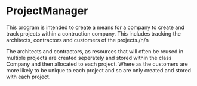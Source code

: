 # ProjectManager

This program is intended to create a means for a company to create and track projects within a contruction company. This includes tracking the architects, 
contractors and customers of the projects./n/n

The architects and contractors, as resources that will often be reused in multiple projects are created seperately and stored within the class Company and then allocated to each 
project. Where as the customers are more likely to be unique to each project and so are only created and stored with each project. 
